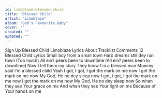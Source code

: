 ```yaml
---
id: limoblaze-blessed-child
title: "Blessed Child"
artist: "Limoblaze"
album: "God's Favourite Baby"
cover: ""
created: ""
updated: ""
---
```


Sign Up
Blessed Child
Limoblaze
Lyrics About Tracklist Comments 
12
Blessed Child Lyrics
Small boy from a small town
Hard dreams still dey run town (Too much)
All ein? peers been to downtime (All ein? peers been to downtime)
Now I tell them my story
They know I'm a blessed man
Mummy said I'm a blessed child
Yeah
I got, I got, I got the mark on me now
I got the mark on me now
My God, He no dey sleep now
I got, I got, I got the mark on me now
I got the mark on me now
My God, He no dey sleep now
So when they see Your grace on me
And when they see Your light on me
Because of Your hands on me
